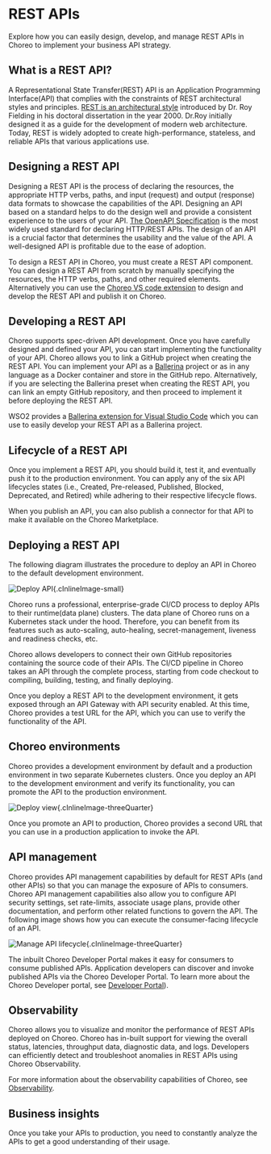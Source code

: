 # REST APIs
Explore how you can easily design, develop, and manage REST APIs in Choreo to implement your business API strategy.

## What is a REST API?

A Representational State Transfer(REST) API is an Application Programming Interface(API) that complies with the constraints of REST architectural styles and principles. [REST is an architectural style](https://www.ics.uci.edu/~fielding/pubs/dissertation/rest_arch_style.htm) introduced by Dr. Roy Fielding in his doctoral dissertation in the year 2000. Dr.Roy initially designed it as a guide for the development of modern web architecture. Today, REST is widely adopted to create high-performance, stateless, and reliable APIs that various applications use.

## Designing a REST API

Designing a REST API is the process of declaring the resources, the appropriate HTTP verbs, paths, and input (request) and output (response) data formats to showcase the capabilities of the API. Designing an API based on a standard helps to do the design well and provide a consistent experience to the users of your API. [The OpenAPI Specification](https://github.com/OAI/OpenAPI-Specification) is the most widely used standard for declaring HTTP/REST APIs. The design of an API is a crucial factor that determines the usability and the value of the API. A well-designed API is profitable due to the ease of adoption. 

To design a REST API in Choreo, you must create a REST API component. You can design a REST API from scratch by manually specifying the resources, the HTTP verbs, paths, and other required elements. 
Alternatively you can use the [Choreo VS code extension](https://marketplace.visualstudio.com/items?itemName=WSO2.choreo) to design and develop the REST API and publish it on Choreo. 

## Developing a REST API

Choreo supports spec-driven API development. Once you have carefully designed and defined your API, you can start implementing the functionality of your API. Choreo allows you to link a GitHub project when creating the REST API. You can implement your API as a [Ballerina](https://ballerina.io/) project or as in any language as a Docker container and store in the GitHub repo. Alternatively, if you are selecting the Ballerina preset when creating the REST API, you can link an empty GitHub repository, and then proceed to implement it before deploying the REST API. 

WSO2 provides a [Ballerina extension for Visual Studio Code](https://marketplace.visualstudio.com/items?itemName=WSO2.ballerina) which you can use to easily develop your REST API as a Ballerina project.

## Lifecycle of a REST API

Once you implement a REST API, you should build it, test it, and eventually push it to the production environment. You can apply any of the six API lifecycles states (i.e., Created, Pre-released, Published, Blocked, Deprecated, and Retired) while adhering to their respective lifecycle flows.

When you publish an API, you can also publish a connector for that API to make it available on the Choreo Marketplace.

## Deploying a REST API

The following diagram illustrates the procedure to deploy an API in Choreo to the default development environment.

![Deploy API](../../assets/img/rest-apis/deploy-api.png){.cInlineImage-small}

Choreo runs a professional, enterprise-grade CI/CD process to deploy APIs to their runtime(data plane) clusters. The data plane of Choreo runs on a Kubernetes stack under the hood. Therefore, you can benefit from its features such as auto-scaling, auto-healing, secret-management, liveness and readiness checks, etc.

Choreo allows developers to connect their own GitHub repositories containing the source code of their APIs. The CI/CD pipeline in Choreo takes an API through the complete process, starting from code checkout to compiling, building, testing, and finally deploying.

Once you deploy a REST API to the development environment, it gets exposed through an API Gateway with API security enabled. At this time, Choreo provides a test URL for the API, which you can use to verify the functionality of the API.

## Choreo environments

Choreo provides a development environment by default and a production environment in two separate Kubernetes clusters. Once you deploy an API to the development environment and verify its functionality, you can promote the API to the production environment.

![Deploy view](../../assets/img/rest-apis/deploy-promote.png){.cInlineImage-threeQuarter}

Once you promote an API to production, Choreo provides a second URL that you can use in a production application to invoke the API.

## API management

Choreo provides API management capabilities by default for REST APIs (and other APIs) so that you can manage the exposure of APIs to consumers. Choreo API management capabilities also allow you to configure API security settings, set rate-limits, associate usage plans, provide other documentation, and perform other related functions to govern the API. The following image shows how you can execute the consumer-facing lifecycle of an API.

![Manage API lifecycle](../../assets/img/rest-apis/api-lifecycle-manage.png){.cInlineImage-threeQuarter}

The inbuilt Choreo Developer Portal makes it easy for consumers to consume published APIs. Application developers can discover and invoke published APIs via the Choreo Developer Portal. To learn more about the Choreo Developer portal, see [Developer Portal](../../consume/developer-portal.md)).

## Observability

Choreo allows you to visualize and monitor the performance of REST APIs deployed on Choreo. Choreo has in-built support for viewing the overall status, latencies, throughput data, diagnostic data, and logs. Developers can efficiently detect and troubleshoot anomalies in REST APIs using  Choreo Observability.

For more information about the observability capabilities of Choreo, see [Observability](../../observe-and-analyze/observe/observability-overview.md).

## Business insights

Once you take your APIs to production, you need to constantly analyze the APIs to get a good understanding of their usage.

